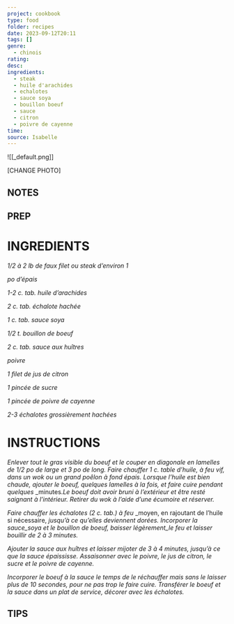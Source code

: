 ```yaml
---
project: cookbook
type: food
folder: recipes
date: 2023-09-12T20:11
tags: []
genre:
  - chinois
rating: 
desc: 
ingredients:
  - steak
  - huile d'arachides
  - echalotes
  - sauce soya
  - bouillon boeuf
  - sauce
  - citron
  - poivre de cayenne
time: 
source: Isabelle
---
```


![[_default.png]]

[CHANGE PHOTO]


## NOTES




## PREP


# INGREDIENTS

_1/2 à 2 lb de faux filet ou steak d’environ 1_

_po d’épais_

_1-2 c. tab. huile d’arachides_

_2 c. tab. échalote hachée_

_1 c. tab. sauce soya_

_1/2 t. bouillon de boeuf_

_2 c. tab. sauce aux huîtres_

_poivre_

_1 filet de jus de citron_

_1 pincée de sucre_

_1 pincée de poivre de cayenne_

_2-3 échalotes grossièrement hachées_


# INSTRUCTIONS

_Enlever tout le gras visible du boeuf et le couper_
_en diagonale en lamelles de 1/2 po de_
_large et 3 po de long. Faire chauffer 1 c. table_
_d’huile, à feu vif, dans un wok ou un grand_
_poêlon à fond épais. Lorsque l’huile est bien_
_chaude, ajouter le boeuf, quelques lamelles_
_à la fois, et faire cuire pendant quelques_
_minutes._Le boeuf doit avoir bruni à l’extérieur_
_et être resté saignant à l’intérieur. Retirer du_
_wok à l’aide d’une écumoire et réserver._

_Faire chauffer les échalotes (2 c. tab.) à feu_
_moyen, en rajoutant de l’huile si nécessaire,
_jusqu’à ce qu’elles deviennent dorées. Incorporer_
_la sauce_soya et le bouillon de boeuf,_
_baisser légèrement_le feu et laisser bouillir de 2_
_à 3 minutes._

_Ajouter la sauce aux huîtres et laisser mijoter_
_de 3 à 4 minutes, jusqu’à ce que la sauce épaississe._
_Assaisonner avec le poivre, le jus de_
_citron, le sucre et le poivre de cayenne._

_Incorporer le boeuf à la sauce le temps de_
_le réchauffer mais sans le laisser plus de 10_
_secondes, pour ne pas trop le faire cuire._
_Transférer le boeuf et la sauce dans un plat_
_de service, décorer avec les échalotes._



## TIPS



